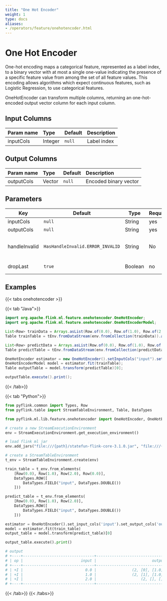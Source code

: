 ```yaml
---
title: "One Hot Encoder"
weight: 1
type: docs
aliases:
- /operators/feature/onehotencoder.html
---
```

<!--
Licensed to the Apache Software Foundation (ASF) under one
or more contributor license agreements.  See the NOTICE file
distributed with this work for additional information
regarding copyright ownership.  The ASF licenses this file
to you under the Apache License, Version 2.0 (the
"License"); you may not use this file except in compliance
with the License.  You may obtain a copy of the License at

  http://www.apache.org/licenses/LICENSE-2.0

Unless required by applicable law or agreed to in writing,
software distributed under the License is distributed on an
"AS IS" BASIS, WITHOUT WARRANTIES OR CONDITIONS OF ANY
KIND, either express or implied.  See the License for the
specific language governing permissions and limitations
under the License.
-->

# One Hot Encoder

One-hot encoding maps a categorical feature, represented as a label index, to a
binary vector with at most a single one-value indicating the presence of a
specific feature value from among the set of all feature values. This encoding
allows algorithms which expect continuous features, such as Logistic Regression,
to use categorical features.

OneHotEncoder can transform multiple columns, returning an one-hot-encoded
output vector column for each input column.

## Input Columns

| Param name | Type    | Default | Description |
| :--------- | :------ | :------ | :---------- |
| inputCols  | Integer | `null`  | Label index |

## Output Columns

| Param name | Type   | Default | Description           |
| :--------- | :----- | :------ | :-------------------- |
| outputCols | Vector | `null`  | Encoded binary vector |

## Parameters

| Key           | Default                          | Type    | Required | Description                                                  |
| ------------- | -------------------------------- | ------- | -------- | ------------------------------------------------------------ |
| inputCols     | `null`                           | String  | yes      | Input column names.                                          |
| outputCols    | `null`                           | String  | yes      | Output column names.                                         |
| handleInvalid | `HasHandleInvalid.ERROR_INVALID` | String  | No       | Strategy to handle invalid entries. Supported values: `HasHandleInvalid.ERROR_INVALID`, `HasHandleInvalid.SKIP_INVALID` |
| dropLast      | `true`                           | Boolean | no       | Whether to drop the last category.                           |

## Examples

{{< tabs onehotencoder >}}

{{< tab "Java">}}
```java
import org.apache.flink.ml.feature.onehotencoder.OneHotEncoder;
import org.apache.flink.ml.feature.onehotencoder.OneHotEncoderModel;

List<Row> trainData = Arrays.asList(Row.of(0.0), Row.of(1.0), Row.of(2.0), Row.of(0.0));
Table trainTable = tEnv.fromDataStream(env.fromCollection(trainData)).as("input");

List<Row> predictData = Arrays.asList(Row.of(0.0), Row.of(1.0), Row.of(2.0));
Table predictTable = tEnv.fromDataStream(env.fromCollection(predictData)).as("input");

OneHotEncoder estimator = new OneHotEncoder().setInputCols("input").setOutputCols("output");
OneHotEncoderModel model = estimator.fit(trainTable);
Table outputTable = model.transform(predictTable)[0];

outputTable.execute().print();
```
{{< /tab>}}

{{< tab "Python">}}
```python
from pyflink.common import Types, Row
from pyflink.table import StreamTableEnvironment, Table, DataTypes

from pyflink.ml.lib.feature.onehotencoder import OneHotEncoder, OneHotEncoderModel

# create a new StreamExecutionEnvironment
env = StreamExecutionEnvironment.get_execution_environment()

# load flink ml jar
env.add_jars("file:///{path}/statefun-flink-core-3.1.0.jar", "file:///{path}/flink-ml-uber-{version}.jar")

# create a StreamTableEnvironment
t_env = StreamTableEnvironment.create(env)

train_table = t_env.from_elements(
    [Row(0.0), Row(1.0), Row(2.0), Row(0.0)],
    DataTypes.ROW([
        DataTypes.FIELD("input", DataTypes.DOUBLE())
    ]))

predict_table = t_env.from_elements(
    [Row(0.0), Row(1.0), Row(2.0)],
    DataTypes.ROW([
        DataTypes.FIELD("input", DataTypes.DOUBLE())
    ]))

estimator = OneHotEncoder().set_input_cols('input').set_output_cols('output')
model = estimator.fit(train_table)
output_table = model.transform(predict_table)[0]

output_table.execute().print()

# output
# +----+--------------------------------+--------------------------------+
# | op |                          input |                         output |
# +----+--------------------------------+--------------------------------+
# | +I |                            0.0 |                (2, [0], [1.0]) |
# | +I |                            1.0 |                (2, [1], [1.0]) |
# | +I |                            2.0 |                    (2, [], []) |
# +----+--------------------------------+--------------------------------+

```
{{< /tab>}}
{{< /tabs>}}







